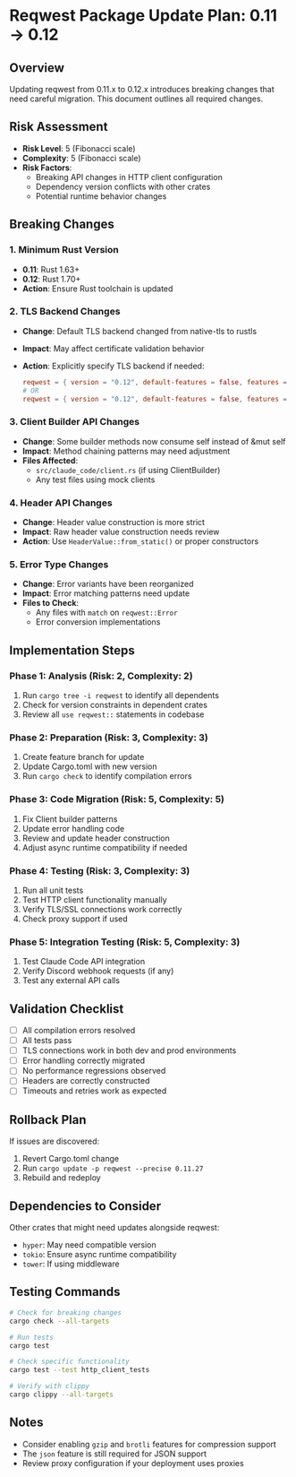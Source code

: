 # Reqwest Package Update Plan: 0.11 → 0.12

## Overview

Updating reqwest from 0.11.x to 0.12.x introduces breaking changes that need careful migration. This document outlines all required changes.

## Risk Assessment

- **Risk Level**: 5 (Fibonacci scale)
- **Complexity**: 5 (Fibonacci scale)
- **Risk Factors**:
  - Breaking API changes in HTTP client configuration
  - Dependency version conflicts with other crates
  - Potential runtime behavior changes

## Breaking Changes

### 1. Minimum Rust Version

- **0.11**: Rust 1.63+
- **0.12**: Rust 1.70+
- **Action**: Ensure Rust toolchain is updated

### 2. TLS Backend Changes

- **Change**: Default TLS backend changed from native-tls to rustls
- **Impact**: May affect certificate validation behavior
- **Action**: Explicitly specify TLS backend if needed:

  ```toml
  reqwest = { version = "0.12", default-features = false, features = ["rustls-tls"] }
  # OR
  reqwest = { version = "0.12", default-features = false, features = ["native-tls"] }
  ```

### 3. Client Builder API Changes

- **Change**: Some builder methods now consume self instead of &mut self
- **Impact**: Method chaining patterns may need adjustment
- **Files Affected**:
  - `src/claude_code/client.rs` (if using ClientBuilder)
  - Any test files using mock clients

### 4. Header API Changes

- **Change**: Header value construction is more strict
- **Impact**: Raw header value construction needs review
- **Action**: Use `HeaderValue::from_static()` or proper constructors

### 5. Error Type Changes

- **Change**: Error variants have been reorganized
- **Impact**: Error matching patterns need update
- **Files to Check**:
  - Any files with `match` on `reqwest::Error`
  - Error conversion implementations

## Implementation Steps

### Phase 1: Analysis (Risk: 2, Complexity: 2)

1. Run `cargo tree -i reqwest` to identify all dependents
2. Check for version constraints in dependent crates
3. Review all `use reqwest::` statements in codebase

### Phase 2: Preparation (Risk: 3, Complexity: 3)

1. Create feature branch for update
2. Update Cargo.toml with new version
3. Run `cargo check` to identify compilation errors

### Phase 3: Code Migration (Risk: 5, Complexity: 5)

1. Fix Client builder patterns
2. Update error handling code
3. Review and update header construction
4. Adjust async runtime compatibility if needed

### Phase 4: Testing (Risk: 3, Complexity: 3)

1. Run all unit tests
2. Test HTTP client functionality manually
3. Verify TLS/SSL connections work correctly
4. Check proxy support if used

### Phase 5: Integration Testing (Risk: 5, Complexity: 3)

1. Test Claude Code API integration
2. Verify Discord webhook requests (if any)
3. Test any external API calls

## Validation Checklist

- [ ] All compilation errors resolved
- [ ] All tests pass
- [ ] TLS connections work in both dev and prod environments
- [ ] Error handling correctly migrated
- [ ] No performance regressions observed
- [ ] Headers are correctly constructed
- [ ] Timeouts and retries work as expected

## Rollback Plan

If issues are discovered:

1. Revert Cargo.toml change
2. Run `cargo update -p reqwest --precise 0.11.27`
3. Rebuild and redeploy

## Dependencies to Consider

Other crates that might need updates alongside reqwest:

- `hyper`: May need compatible version
- `tokio`: Ensure async runtime compatibility
- `tower`: If using middleware

## Testing Commands

```bash
# Check for breaking changes
cargo check --all-targets

# Run tests
cargo test

# Check specific functionality
cargo test --test http_client_tests

# Verify with clippy
cargo clippy --all-targets
```

## Notes

- Consider enabling `gzip` and `brotli` features for compression support
- The `json` feature is still required for JSON support
- Review proxy configuration if your deployment uses proxies
